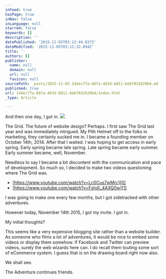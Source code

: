 ```yaml
---
inFeed: true
hasPage: true
inNav: false
inLanguage: null
starred: false
keywords: []
description: ''
datePublished: '2015-11-05T03:12:44.037Z'
dateModified: '2015-11-05T03:12:32.894Z'
title: ''
authors: []
publisher:
  name: null
  domain: null
  url: null
  favicon: null
sourcePath: _posts/2015-11-05-144ec7fa-86fa-463d-b811-6eb7032629b4.md
published: true
url: 144ec7fa-86fa-463d-b811-6eb7032629b4/index.html
_type: Article

---
```

And then one day, I got in.
![](https://the-grid-user-content.s3-us-west-2.amazonaws.com/166f9bfe-5499-4f20-b637-2c5d42ad75aa.jpg)

The Grid. The future of website design? Perhaps. I first saw The Grid last year and was immediately intrigued. My Pith Helmet off to the folks in marketing, they certainly sucked me in. I became a founding member on October 14th, 2014\. After that I waited. I was hoping to get access in early spring. Early spring became late spring. Late spring became early summer. Early summer became, well, November. 

Needless to say I became a bit discontent with the communication and pace of development. So much so, I decided to make two videos questioning where The Grid was.

* [https://www.youtube.com/watch?v=Lc0Cus7wMrc][0]
* [https://www.youtube.com/watch?v=Fshd\_4AXQ0w][1]

I was going to make one every few months, but I got sidetracked with other adventures.

However today, November 14th 2015, I got my invite. I got in.

My initial thoughts? 

This seems like a very expensive blogging site rather than a website builder. As someone who films a lot of adventures, it would be nice to embed some videos or display them somehow. If Facebook and Twitter can preview videos, surely the web wizards here can. I do recall them touting some sort of eCommerce system. I guess that is on the drawing board right now also.  

We shall see.  

The Adventure continues friends. 

[0]: https://www.youtube.com/watch?v=Lc0Cus7wMrc
[1]: https://www.youtube.com/watch?v=Fshd_4AXQ0w